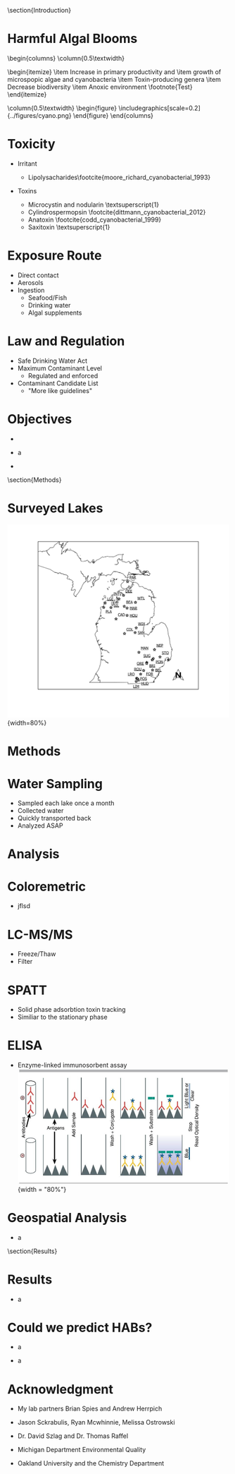 \section{Introduction}

# Harmful Algal Blooms

\begin{columns}
\column{0.5\textwidth}

\begin{itemize}
\item Increase in primary productivity and 
\item growth of microspopic algae and cyanobacteria
\item Toxin-producing genera
\item Decrease biodiversity
\item Anoxic environment \footnote{Test}
\end{itemize}

\column{0.5\textwidth}
\begin{figure}
\includegraphics[scale=0.2]{../figures/cyano.png}
\end{figure}
\end{columns}

# Toxicity


- Irritant
  - Lipolysacharides\footcite{moore_richard_cyanobacterial_1993}

- Toxins
  - Microcystin and nodularin \textsuperscript{1}
  - Cylindrospermopsin \footcite{dittmann_cyanobacterial_2012}
  - Anatoxin \footcite{codd_cyanobacterial_1999}
  - Saxitoxin \textsuperscript{1}

# Exposure Route

- Direct contact
- Aerosols
- Ingestion
  - Seafood/Fish
  - Drinking water
  - Algal supplements

# Law and Regulation

- Safe Drinking Water Act 
- Maximum Contaminant Level 
  - Regulated and enforced
- Contaminant Candidate List
  - "More like guidelines"


# Objectives

- 

- a
- 

\section{Methods}

# Surveyed Lakes

![Sampled Lakes](../figures/Overview.png){width=80%}


# Methods


# Water Sampling

- Sampled each lake once a month
- Collected water
- Quickly transported back
- Analyzed ASAP


# Analysis

# Coloremetric 

- jflsd


# LC-MS/MS

- Freeze/Thaw 
- Filter

# SPATT

- Solid phase adsorbtion toxin tracking
- Similiar to the stationary phase


# ELISA

- Enzyme-linked immunosorbent assay
![ELISA](elisa.jpg){width = "80%"}


# Geospatial Analysis

- a

\section{Results}

# Results

- a



# Could we predict HABs?

- a




- a


# Acknowledgment

- My lab partners Brian Spies and Andrew Herrpich

- Jason Sckrabulis, Ryan Mcwhinnie, Melissa Ostrowski

- Dr. David Szlag and Dr. Thomas Raffel

- Michigan Department Environmental Quality

- Oakland University and the Chemistry Department


